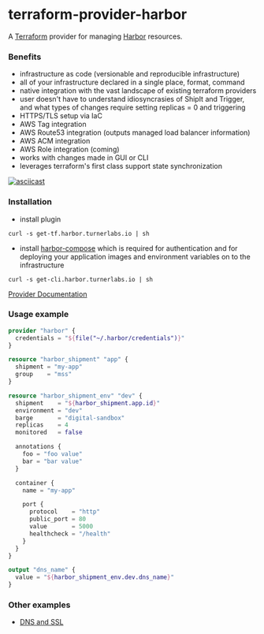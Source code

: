 terraform-provider-harbor
==========================

A [Terraform](https://www.terraform.io/) provider for managing [Harbor](https://github.com/turnerlabs/harbor) resources.

### Benefits

- infrastructure as code (versionable and reproducible infrastructure)
- all of your infrastructure declared in a single place, format, command
- native integration with the vast landscape of existing terraform providers
- user doesn't have to understand idiosyncrasies of ShipIt and Trigger, and what types of changes require setting replicas = 0 and triggering
- HTTPS/TLS setup via IaC
- AWS Tag integration
- AWS Route53 integration (outputs managed load balancer information)
- AWS ACM integration
- AWS Role integration (coming)
- works with changes made in GUI or CLI
- leverages terraform's first class support state synchronization

[![asciicast](https://asciinema.org/a/IxeoNYl7RmmSTwYMURtODytHO.png)](https://asciinema.org/a/IxeoNYl7RmmSTwYMURtODytHO?autoplay=1)

### Installation

- install plugin
```
curl -s get-tf.harbor.turnerlabs.io | sh
```

- install [harbor-compose](https://github.com/turnerlabs/harbor-compose) which is required for authentication and for deploying your application images and environment variables on to the infrastructure
```
curl -s get-cli.harbor.turnerlabs.io | sh
```

[Provider Documentation](wiki)


### Usage example

```terraform
provider "harbor" {
  credentials = "${file("~/.harbor/credentials")}"
}

resource "harbor_shipment" "app" {
  shipment = "my-app"
  group    = "mss"
}

resource "harbor_shipment_env" "dev" {
  shipment    = "${harbor_shipment.app.id}"
  environment = "dev"
  barge       = "digital-sandbox"
  replicas    = 4
  monitored   = false

  annotations {
    foo = "foo value"
    bar = "bar value"
  }

  container {
    name = "my-app"

    port {
      protocol    = "http"
      public_port = 80
      value       = 5000
      healthcheck = "/health"
    }
  }
}

output "dns_name" {
  value = "${harbor_shipment_env.dev.dns_name}"
}
```

### Other examples

- [DNS and SSL](examples/dns-ssl)

